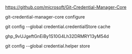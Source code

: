 https://github.com/microsoft/Git-Credential-Manager-Core

git-credential-manager-core configure

git config --global credential.credentialStore cache

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

git config --global credential.helper store
